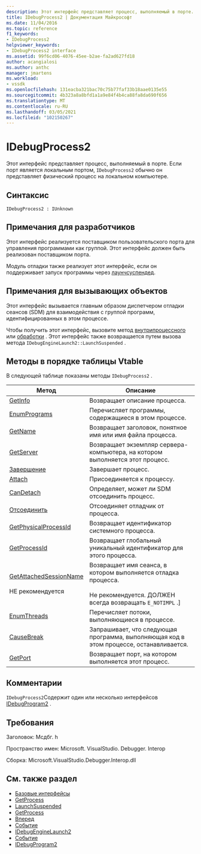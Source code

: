 ```yaml
---
description: Этот интерфейс представляет процесс, выполняемый в порте.
title: IDebugProcess2 | Документация Майкрософт
ms.date: 11/04/2016
ms.topic: reference
f1_keywords:
- IDebugProcess2
helpviewer_keywords:
- IDebugProcess2 interface
ms.assetid: 99f6cd06-4076-45ee-b2ae-fa2ad627fd18
author: acangialosi
ms.author: anthc
manager: jmartens
ms.workload:
- vssdk
ms.openlocfilehash: 131eacba321bac70c75b77faf33b18aae0135e55
ms.sourcegitcommit: 4b323a8a8bfd1a1a9e84f4b4ca88fa8da690f656
ms.translationtype: MT
ms.contentlocale: ru-RU
ms.lasthandoff: 03/05/2021
ms.locfileid: "102150267"
---
```

# <a name="idebugprocess2"></a>IDebugProcess2
Этот интерфейс представляет процесс, выполняемый в порте. Если порт является локальным портом, `IDebugProcess2` обычно он представляет физический процесс на локальном компьютере.

## <a name="syntax"></a>Синтаксис

```
IDebugProcess2 : IUnknown
```

## <a name="notes-for-implementers"></a>Примечания для разработчиков
 Этот интерфейс реализуется поставщиком пользовательского порта для управления программами как группой. Этот интерфейс должен быть реализован поставщиком порта.

 Модуль отладки также реализует этот интерфейс, если он поддерживает запуск программы через [лаунчсуспендед](../../../extensibility/debugger/reference/idebugenginelaunch2-launchsuspended.md).

## <a name="notes-for-callers"></a>Примечания для вызывающих объектов
 Этот интерфейс вызывается главным образом диспетчером отладки сеансов (SDM) для взаимодействия с группой программ, идентифицированных в этом процессе.

 Чтобы получить этот интерфейс, вызовите метод [внутрипроцессного](../../../extensibility/debugger/reference/idebugprogram2-getprocess.md) или [обработки](../../../extensibility/debugger/reference/idebugport2-getprocess.md) . Этот интерфейс также возвращается путем вызова метода `IDebugEngineLaunch2::LaunchSuspended` .

## <a name="methods-in-vtable-order"></a>Методы в порядке таблицы Vtable
 В следующей таблице показаны методы `IDebugProcess2` .

|Метод|Описание|
|------------|-----------------|
|[GetInfo](../../../extensibility/debugger/reference/idebugprocess2-getinfo.md)|Возвращает описание процесса.|
|[EnumPrograms](../../../extensibility/debugger/reference/idebugprocess2-enumprograms.md)|Перечисляет программы, содержащиеся в этом процессе.|
|[GetName](../../../extensibility/debugger/reference/idebugprocess2-getname.md)|Возвращает заголовок, понятное имя или имя файла процесса.|
|[GetServer](../../../extensibility/debugger/reference/idebugprocess2-getserver.md)|Возвращает экземпляр сервера-компьютера, на котором выполняется этот процесс.|
|[Завершение](../../../extensibility/debugger/reference/idebugprocess2-terminate.md)|Завершает процесс.|
|[Attach](../../../extensibility/debugger/reference/idebugprocess2-attach.md)|Присоединяется к процессу.|
|[CanDetach](../../../extensibility/debugger/reference/idebugprocess2-candetach.md)|Определяет, может ли SDM отсоединить процесс.|
|[Отсоединить](../../../extensibility/debugger/reference/idebugprocess2-detach.md)|Отсоединяет отладчик от процесса.|
|[GetPhysicalProcessId](../../../extensibility/debugger/reference/idebugprocess2-getphysicalprocessid.md)|Возвращает идентификатор системного процесса.|
|[GetProcessId](../../../extensibility/debugger/reference/idebugprocess2-getprocessid.md)|Возвращает глобальный уникальный идентификатор для этого процесса.|
|[GetAttachedSessionName](../../../extensibility/debugger/reference/idebugprocess2-getattachedsessionname.md)<br /><br /> НЕ рекомендуется|Возвращает имя сеанса, в котором выполняется отладка процесса.<br /><br /> Не рекомендуется. ДОЛЖЕН всегда возвращать `E_NOTIMPL` .]|
|[EnumThreads](../../../extensibility/debugger/reference/idebugprocess2-enumthreads.md)|Перечисляет потоки, выполняющиеся в процессе.|
|[CauseBreak](../../../extensibility/debugger/reference/idebugprocess2-causebreak.md)|Запрашивает, что следующая программа, выполняющая код в этом процессе, останавливается.|
|[GetPort](../../../extensibility/debugger/reference/idebugprocess2-getport.md)|Возвращает порт, на котором выполняется этот процесс.|

## <a name="remarks"></a>Комментарии
 `IDebugProcess2`Содержит один или несколько интерфейсов [IDebugProgram2](../../../extensibility/debugger/reference/idebugprogram2.md) .

## <a name="requirements"></a>Требования
 Заголовок: Мсдбг. h

 Пространство имен: Microsoft. VisualStudio. Debugger. Interop

 Сборка: Microsoft.VisualStudio.Debugger.Interop.dll

## <a name="see-also"></a>См. также раздел
- [Базовые интерфейсы](../../../extensibility/debugger/reference/core-interfaces.md)
- [GetProcess](../../../extensibility/debugger/reference/idebugport2-getprocess.md)
- [LaunchSuspended](../../../extensibility/debugger/reference/idebugenginelaunch2-launchsuspended.md)
- [GetProcess](../../../extensibility/debugger/reference/idebugprogram2-getprocess.md)
- [Вперед](../../../extensibility/debugger/reference/ienumdebugprocesses2-next.md)
- [Событие](../../../extensibility/debugger/reference/idebugportevents2-event.md)
- [IDebugEngineLaunch2](../../../extensibility/debugger/reference/idebugenginelaunch2.md)
- [Событие](../../../extensibility/debugger/reference/idebugeventcallback2-event.md)
- [IDebugProgram2](../../../extensibility/debugger/reference/idebugprogram2.md)
